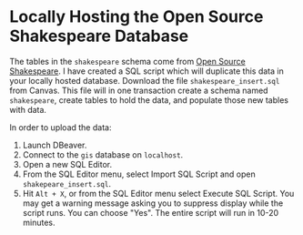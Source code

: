 # Locally Hosting the Open Source Shakespeare Database

The tables in the `shakespeare` schema come from [Open Source Shakespeare](https://www.opensourceshakespeare.org/). I have created a SQL script which will duplicate this data in your locally hosted database. Download the file `shakespeare_insert.sql` from Canvas. This file will in one transaction create a schema named `shakespeare`, create tables to hold the data, and populate those new tables with data.

In order to upload the data:

1. Launch DBeaver.
2. Connect to the `gis` database on `localhost`.
3. Open a new SQL Editor.
4. From the SQL Editor menu, select Import SQL Script and open `shakepeare_insert.sql`.
5. Hit `Alt + X`, or from the SQL Editor menu select Execute SQL Script. You may get a warning message asking you to suppress display while the script runs. You can choose "Yes". The entire script will run in 10-20 minutes.

